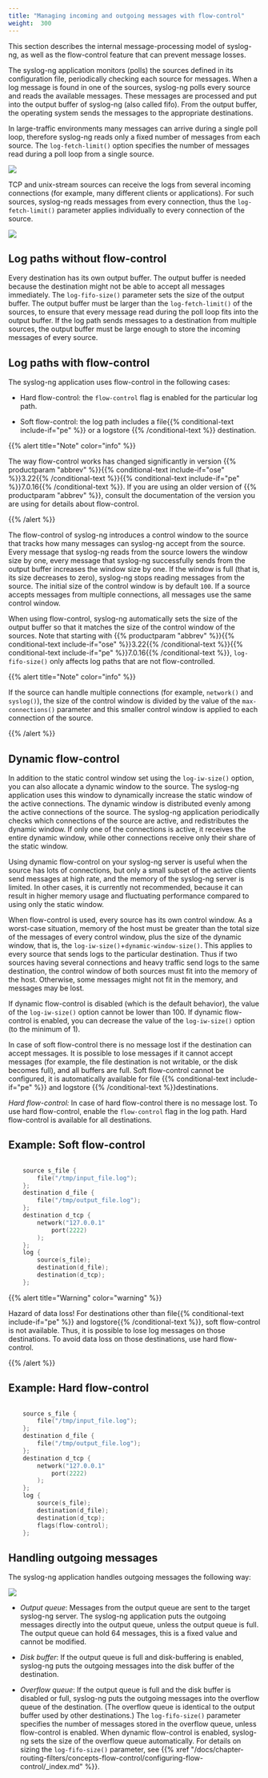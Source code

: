 ```yaml
---
title: "Managing incoming and outgoing messages with flow-control"
weight:  300
---
```

<!-- DISCLAIMER: This file is based on the syslog-ng Open Source Edition documentation https://github.com/balabit/syslog-ng-ose-guides/commit/2f4a52ee61d1ea9ad27cb4f3168b95408fddfdf2 and is used under the terms of The syslog-ng Open Source Edition Documentation License. The file has been modified by Axoflow. -->

This section describes the internal message-processing model of syslog-ng, as well as the flow-control feature that can prevent message losses.

The syslog-ng application monitors (polls) the sources defined in its configuration file, periodically checking each source for messages. When a log message is found in one of the sources, syslog-ng polls every source and reads the available messages. These messages are processed and put into the output buffer of syslog-ng (also called fifo). From the output buffer, the operating system sends the messages to the appropriate destinations.

In large-traffic environments many messages can arrive during a single poll loop, therefore syslog-ng reads only a fixed number of messages from each source. The `log-fetch-limit()` option specifies the number of messages read during a poll loop from a single source.

![](../Images/Figures/fig-syslog-ng-io-01.png)

TCP and unix-stream sources can receive the logs from several incoming connections (for example, many different clients or applications). For such sources, syslog-ng reads messages from every connection, thus the `log-fetch-limit()` parameter applies individually to every connection of the source.

![](../Images/Figures/fig-syslog-ng-io-02.png)


## Log paths without flow-control

Every destination has its own output buffer. The output buffer is needed because the destination might not be able to accept all messages immediately. The `log-fifo-size()` parameter sets the size of the output buffer. The output buffer must be larger than the `log-fetch-limit()` of the sources, to ensure that every message read during the poll loop fits into the output buffer. If the log path sends messages to a destination from multiple sources, the output buffer must be large enough to store the incoming messages of every source.



## Log paths with flow-control

The syslog-ng application uses flow-control in the following cases:

  - Hard flow-control: the `flow-control` flag is enabled for the particular log path.

  - Soft flow-control: the log path includes a file{{% conditional-text include-if="pe" %}} or a logstore {{% /conditional-text %}} destination.

{{% alert title="Note" color="info" %}}

The way flow-control works has changed significantly in version {{% productparam "abbrev" %}}{{% conditional-text include-if="ose" %}}3.22{{% /conditional-text %}}{{% conditional-text include-if="pe" %}}7.0.16{{% /conditional-text %}}. If you are using an older version of {{% productparam "abbrev" %}}, consult the documentation of the version you are using for details about flow-control.

{{% /alert %}}

The flow-control of syslog-ng introduces a control window to the source that tracks how many messages can syslog-ng accept from the source. Every message that syslog-ng reads from the source lowers the window size by one, every message that syslog-ng successfully sends from the output buffer increases the window size by one. If the window is full (that is, its size decreases to zero), syslog-ng stops reading messages from the source. The initial size of the control window is by default `100`. If a source accepts messages from multiple connections, all messages use the same control window.

When using flow-control, syslog-ng automatically sets the size of the output buffer so that it matches the size of the control window of the sources. Note that starting with {{% productparam "abbrev" %}}{{% conditional-text include-if="ose" %}}3.22{{% /conditional-text %}}{{% conditional-text include-if="pe" %}}7.0.16{{% /conditional-text %}}, `log-fifo-size()` only affects log paths that are not flow-controlled.

{{% alert title="Note" color="info" %}}

If the source can handle multiple connections (for example, `network()` and `syslog()`), the size of the control window is divided by the value of the `max-connections()` parameter and this smaller control window is applied to each connection of the source.

{{% /alert %}}


## Dynamic flow-control

In addition to the static control window set using the `log-iw-size()` option, you can also allocate a dynamic window to the source. The syslog-ng application uses this window to dynamically increase the static window of the active connections. The dynamic window is distributed evenly among the active connections of the source. The syslog-ng application periodically checks which connections of the source are active, and redistributes the dynamic window. If only one of the connections is active, it receives the entire dynamic window, while other connections receive only their share of the static window.

Using dynamic flow-control on your syslog-ng server is useful when the source has lots of connections, but only a small subset of the active clients send messages at high rate, and the memory of the syslog-ng server is limited. In other cases, it is currently not recommended, because it can result in higher memory usage and fluctuating performance compared to using only the static window.

When flow-control is used, every source has its own control window. As a worst-case situation, memory of the host must be greater than the total size of the messages of every control window, plus the size of the dynamic window, that is, the `log-iw-size()`+`dynamic-window-size()`. This applies to every source that sends logs to the particular destination. Thus if two sources having several connections and heavy traffic send logs to the same destination, the control window of both sources must fit into the memory of the host. Otherwise, some messages might not fit in the memory, and messages may be lost.

If dynamic flow-control is disabled (which is the default behavior), the value of the `log-iw-size()` option cannot be lower than 100. If dynamic flow-control is enabled, you can decrease the value of the `log-iw-size()` option (to the minimum of 1).


In case of soft flow-control there is no message lost if the destination can accept messages. It is possible to lose messages if it cannot accept messages (for example, the file destination is not writable, or the disk becomes full), and all buffers are full. Soft flow-control cannot be configured, it is automatically available for file {{% conditional-text include-if="pe" %}} and logstore {{% /conditional-text %}}destinations.

*Hard flow-control:* In case of hard flow-control there is no message lost. To use hard flow-control, enable the `flow-control` flag in the log path. Hard flow-control is available for all destinations.


## Example: Soft flow-control

```c

    source s_file {
        file("/tmp/input_file.log");
    };
    destination d_file {
        file("/tmp/output_file.log");
    };
    destination d_tcp {
        network("127.0.0.1"
            port(2222)
        );
    };
    log {
        source(s_file);
        destination(d_file);
        destination(d_tcp);
    };

```


{{% alert title="Warning" color="warning" %}}

Hazard of data loss\! For destinations other than file{{% conditional-text include-if="pe" %}} and logstore{{% /conditional-text %}}, soft flow-control is not available. Thus, it is possible to lose log messages on those destinations. To avoid data loss on those destinations, use hard flow-control.

{{% /alert %}}



## Example: Hard flow-control

```c

    source s_file {
        file("/tmp/input_file.log");
    };
    destination d_file {
        file("/tmp/output_file.log");
    };
    destination d_tcp {
        network("127.0.0.1"
            port(2222)
        );
    };
    log {
        source(s_file);
        destination(d_file);
        destination(d_tcp);
        flags(flow-control);
    };

```



## Handling outgoing messages

The syslog-ng application handles outgoing messages the following way:

![](../Images/Figures/disk-buffer-diagram-normal.png)

  - *Output queue*: Messages from the output queue are sent to the target syslog-ng server. The syslog-ng application puts the outgoing messages directly into the output queue, unless the output queue is full. The output queue can hold 64 messages, this is a fixed value and cannot be modified.

  - *Disk buffer*: If the output queue is full and disk-buffering is enabled, syslog-ng puts the outgoing messages into the disk buffer of the destination.

  - *Overflow queue*: If the output queue is full and the disk buffer is disabled or full, syslog-ng puts the outgoing messages into the overflow queue of the destination. (The overflow queue is identical to the output buffer used by other destinations.) The `log-fifo-size()` parameter specifies the number of messages stored in the overflow queue, unless flow-control is enabled. When dynamic flow-control is enabled, syslog-ng sets the size of the overflow queue automatically. For details on sizing the `log-fifo-size()` parameter, see {{% xref "/docs/chapter-routing-filters/concepts-flow-control/configuring-flow-control/_index.md" %}}.

